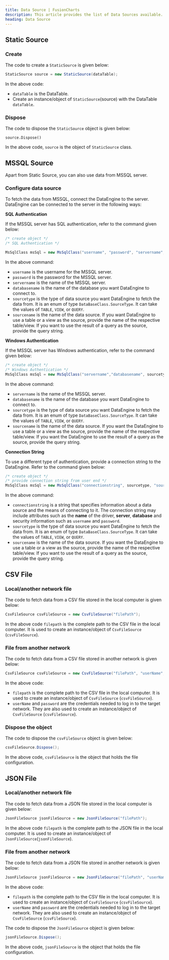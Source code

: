 ```yaml
---
title: Data Source | FusionCharts
description: This article provides the list of Data Sources available.
heading: Data Source
---
```


## Static Source

### Create

The code to create a `StaticSource` is given below:

```csharp
StaticSource source = new StaticSource(dataTable);
```

In the above code:

- `dataTable` is the DataTable.
- Create an instance/object of `StaticSource`(source) with the DataTable `dataTable`.

### Dispose

The code to dispose the `StaticSource` object is given below:

```
source.Dispose()
```

In the above code, `source` is the object of `StaticSource` class.

## MSSQL Source

Apart from Static Source, you can also use data from MSSQL server.

### Configure data source

To fetch the data from MSSQL, connect the DataEngine to the server. DataEngine can be connected to the server in the following ways:

**SQL Authentication**

If the MSSQL server has SQL authentication, refer to the command given below:

```csharp
/* create object */
/* SQL Authentication */

MsSqlClass msSql = new MsSqlClass("username", "password", "servername", "databasename", sourcetype, "sourcename")
```

In the above command:

- `username` is the username for the MSSQL server.
- `password` is the password for the MSSQL server.
- `servername` is the name of the MSSQL server.
- `databasename` is the name of the database you want DataEngine to connect to.
- `sourcetype` is the type of data source you want DataEngine to fetch the data from. It is an enum of type `DataBaseClass.SourceType`. It can take the values of `TABLE`, `VIEW`, or `QUERY`.
- `sourcename` is the name of the data source. If you want DataEngine to use a table or a view as the source, provide the name of the respective table/view. If you want to use the result of a query as the source, provide the query string.

**Windows Authentication**

If the MSSQL server has Windows authentication, refer to the command given below:

```csharp
/* create object */
/* Windows Authentication */
MsSqlClass msSql = new MsSqlClass("servername","databasename", sourcetype, "sourcename")|
```

In the above command:

- `servername` is the name of the MSSQL server.
- `databasename` is the name of the database you want DataEngine to connect to.
- `sourcetype` is the type of data source you want DataEngine to fetch the data from. It is an enum of type `DataBaseClass.SourceType`. It can take the values of `TABLE`, `VIEW`, or `QUERY`.
- `sourcename` is the name of the data source. If you want the DataEngine to use a table or a view as the source, provide the name of the respective table/view. If you want the DataEngine to use the result of a query as the source, provide the query string.

**Connection String**

To use a different type of authentication, provide a connection string to the DataEngine. Refer to the command given below:

```csharp
/* create object */
/* provide connection string from user end */
MsSqlClass msSql = new MsSqlClass("connectionstring", sourcetype, "sourcename")
```

In the above command:

- `connectionstring` is a string that specifies information about a data source and the means of connecting to it. The connection string may include attributes such as the **name** of the driver, **server**, **database** and security information such as `username` and `password`.
- `sourcetype` is the type of data source you want DataEngine to fetch the data from. It is an enum of type `DataBaseClass.SourceType`. It can take the values of `TABLE`, `VIEW`, or `QUERY`.
- `sourcename` is the name of the data source. If you want the DataEngine to use a table or a view as the source, provide the name of the respective table/view. If you want to use the result of a query as the source, provide the query string.

## CSV File

### Local/another network file

The code to fetch data from a CSV file stored in the local computer is given below:

```csharp
CsvFileSource csvFileSource = new CsvFileSource("filePath");
```

In the above code `filepath` is the complete path to the CSV file in the local computer. It is used to create an instance/object of `CsvFileSource` (`csvFileSource`).

### File from another network

The code to fetch data from a CSV file stored in another network is given below:

```csharp
CsvFileSource csvFileSource = new CsvFileSource("filePath", "userName", "password");
```

In the above code:

- `filepath` is the complete path to the CSV file in the local computer. It is used to create an instance/object of `CsvFileSource` (`csvFileSource`).
- `userName` and `password` are the credentials needed to log in to the target network. They are also used to create an instance/object of `CsvFileSource` (`csvFileSource`).

### Dispose the object

The code to dispose the `csvFileSource` object is given below:

```csharp
csvFileSource.Dispose();
```

In the above code, `csvFileSource` is the object that holds the file configuration.

## JSON File

### Local/another network file

The code to fetch data from a JSON file stored in the local computer is given below:

```csharp
JsonFileSource jsonFileSource = new JsonFileSource("filePath");
```

In the above code `filepath` is the complete path to the JSON file in the local computer. It is used to create an instance/object of `JsonFileSource`(`jsonFileSource`).

### File from another network

The code to fetch data from a JSON file stored in another network is given below:

```csharp
JsonFileSource jsonFileSource = new JsonFileSource("filePath", "userName", "password");
```

In the above code:

- `filepath` is the complete path to the CSV file in the local computer. It is used to create an instance/object of `CsvFileSource` (`csvFileSource`).
- `userName` and `password` are the credentials needed to log in to the target network. They are also used to create an instance/object of `CsvFileSource` (`csvFileSource`).

The code to dispose the `JsonFileSource` object is given below:

```csharp
jsonFileSource.Dispose();
```

In the above code, `jsonFileSource` is the object that holds the file configuration.
